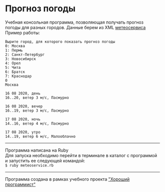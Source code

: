 Прогноз погоды
======

Учебная консольная программа, позволяющая получать прогноз погоды для разных городов.
Данные берем из XML [метеосервиса](http://www.meteoservice.ru/)  
Пример работы:
```
Вырите город, для которого показать прогноз погоды
0: Москва
1: Пермь
2: Санкт-Петербург
3: Новосибирск
4: Орел
5: Чита
6: Братск
7: Краснодар
0
Москва

16 08 2020, день
16..20, ветер 3 м/с, Пасмурно

16 08 2020, вечер
16..19, ветер 3 м/с, Пасмурно

17 08 2020, ночь
14..16, ветер 4 м/с, Пасмурно

17 08 2020, утро
14..19, ветер 6 м/с, Малооблачно
```
___

Программа написана на Ruby  
Для запуска необходимо перейти в терминале в каталог с программой и запустить ее следующей командой:  
`$ ruby meteoservice.rb`
___

Программа создана в рамках учебного проекта ["Хороший программист"](https://goodprogrammer.ru) 
